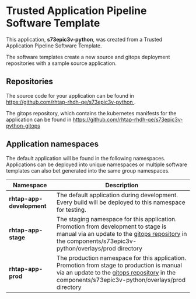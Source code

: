 # Trusted Application Pipeline Software Template

This application, **s73epic3v-python**, was created from a Trusted Application Pipeline Software Template.

The software templates create a new source and gitops deployment repositories with a sample source application. 

## Repositories

The source code for your application can be found in [https://github.com/rhtap-rhdh-qe/s73epic3v-python ](https://github.com/rhtap-rhdh-qe/s73epic3v-python ).
 
The gitops repository, which contains the kubernetes manifests for the application can be found in 
[https://github.com/rhtap-rhdh-qe/s73epic3v-python-gitops ](https://github.com/rhtap-rhdh-qe/s73epic3v-python-gitops ) 

## Application namespaces 

The default application will be found in the following namespaces. Applications can be deployed into unique namespaces or multiple software templates can also bet generated into the same group namespaces.  

|  Namespace   |  Description   |  
| -------- | -------- |   
| **rhtap-app-development** | The default application during development. Every build will be deployed to this namespace for testing. | 
| **rhtap-app-stage** | The staging namespace for this application. Promotion from development to stage is manual via an update to the [gitops repository](https://github.com/rhtap-rhdh-qe/s73epic3v-python-gitops ) in the components/s73epic3v-python/overlays/prod directory |  
| **rhtap-app-prod** | The production namespace for this application. Promotion from stage to production is manual via an update to the [gitops repository](https://github.com/rhtap-rhdh-qe/s73epic3v-python-gitops ) in the components/s73epic3v-python/overlays/prod directory | 